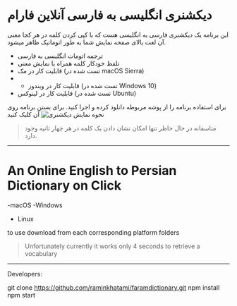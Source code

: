 # دیکشنری انگلیسی به فارسی آنلاین فارام
این برنامه یک دیکشنری فارسی به انگلیسی هست که با کپی کردن کلمه در هر کجا معنی آن لغت بالای صفحه نمایش شما به طور اتوماتیک ظاهر میشود.


- ترجمه اتومات انگلیسی به فارسی
-   تلفظ خودکار کلمه همراه با نمایش معنی
- قابلیت کار در مک (تست شده در macOS Sierra)
- - قابلیت کار در ویندوز (تست شده در Windows 10)
- قابلیت کار در لینوکس (تست شده در Ubuntu)

برای استفاده برنامه را از پوشه مربوطه دانلود کرده و اجرا کنید.
برای بستن برنامه روی آن کلیک کنید
![نحوه نمایش دیکشنری](asdasdsd)

>متاسفانه در حال حاظر تنها امکان نشان دادن یک کلمه در هر چهار ثانیه وجود دارد.


------

# An Online English to Persian Dictionary on Click
-macOS
-Windows
- Linux

to use  download  from each corresponding platform folders

> Unfortunately currently it works only 4 seconds to retrieve a vocabulary

--------

Developers:

git clone https://github.com/raminkhatami/faramdictionary.git
npm install
npm start
